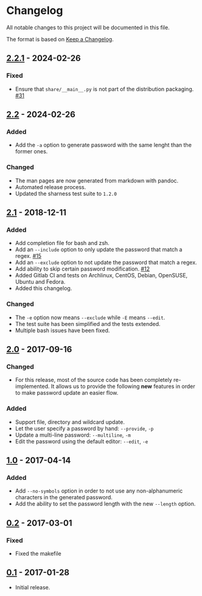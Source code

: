 # Changelog

All notable changes to this project will be documented in this file.

The format is based on [Keep a Changelog][keep-changelog].

## [2.2.1] - 2024-02-26

### Fixed

- Ensure that `share/__main__.py` is not part of the distribution packaging. [#31](https://github.com/roddhjav/pass-update/issues/31)

## [2.2] - 2024-02-26

### Added

- Add the `-a` option to generate password with the same lenght than the former ones.

### Changed

- The man pages are now generated from markdown with pandoc.
- Automated release process.
- Updated the sharness test suite to `1.2.0`

## [2.1] - 2018-12-11
### Added
* Add completion file for bash and zsh.
* Add an `--include` option to only update the password that match a regex. [#15](https://github.com/roddhjav/pass-update/issues/15)
* Add an `--exclude` option to not update the password that match a regex.
* Add ability to skip certain password modification. [#12](https://github.com/roddhjav/pass-import/issues/12)
* Added Gitlab CI and tests on Archlinux, CentOS, Debian, OpenSUSE, Ubuntu and Fedora.
* Added this changelog.

### Changed
* The `-e` option now means `--exclude` while `-E` means `--edit`.
* The test suite has been simplified and the tests extended.
* Multiple bash issues have been fixed.


## [2.0] - 2017-09-16
### Changed
* For this release, most of the source code has been completely re-implemented.
It allows us to provide the following **new** features in order to make password
update an easier flow.

### Added
* Support file, directory and wildcard update.
* Let the user specify a password by hand: `--provide`, `-p`
* Update a multi-line password: `--multiline`, `-m`
* Edit the password using the default editor: `--edit`, `-e`


## [1.0] - 2017-04-14
### Added
* Add `--no-symbols` option in order to not use any non-alphanumeric characters
  in the generated password.
* Add the ability to set the password length with the new `--length` option.


## [0.2] - 2017-03-01
### Fixed
* Fixed the makefile


## [0.1] - 2017-01-28

* Initial release.


[2.2.1]: https://github.com/roddhjav/pass-update/releases/tag/v2.2.1
[2.2]: https://github.com/roddhjav/pass-update/releases/tag/v2.2
[2.1]: https://github.com/roddhjav/pass-update/releases/tag/v2.1
[2.0]: https://github.com/roddhjav/pass-update/releases/tag/v2.0
[1.0]: https://github.com/roddhjav/pass-update/releases/tag/v1.0
[0.2]: https://github.com/roddhjav/pass-update/releases/tag/v0.2
[0.1]: https://github.com/roddhjav/pass-update/releases/tag/v0.1

[keep-changelog]: https://keepachangelog.com/en/1.0.0/
